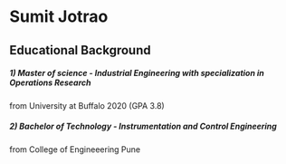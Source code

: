 # Sumit Jotrao 

## **Educational Background**

##### 1) Master of science - Industrial Engineering with specialization in Operations Research
 from University at Buffalo 2020 (GPA 3.8)
##### 2) Bachelor of Technology - Instrumentation and Control Engineering 
 from College of Engineeering Pune 
 
 



